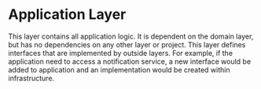 # Application Layer

This layer contains all application logic. It is dependent on the domain layer, but has no dependencies on any other layer or project.
This layer defines interfaces that are implemented by outside layers. 
For example, if the application need to access a notification service, a new interface would be added to application and an implementation would be created within infrastructure.